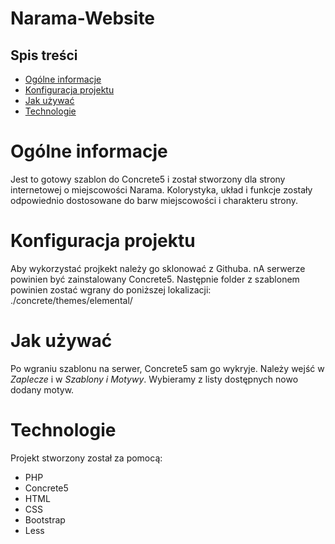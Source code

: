 # Narama-Website

## Spis treści
* [Ogólne informacje](#ogólne-informacje)
* [Konfiguracja projektu](#konfiguracja-projektu)
* [Jak używać](#jak-używać)
* [Technologie](#technologie)

# Ogólne informacje
Jest to gotowy szablon do Concrete5 i został stworzony dla strony internetowej o miejscowości Narama.
Kolorystyka, układ i funkcje zostały odpowiednio dostosowane do barw miejscowości i charakteru strony.

# Konfiguracja projektu
Aby wykorzystać projkekt należy go sklonować z Githuba. nA serwerze powinien być zainstalowany Concrete5.
Następnie folder z szablonem powinien zostać wgrany do poniższej lokalizacji:
./concrete/themes/elemental/

# Jak używać
Po wgraniu szablonu na serwer, Concrete5 sam go wykryje. Należy wejść w _Zaplecze_ 
i w _Szablony i Motywy_. Wybieramy z listy dostępnych nowo dodany motyw.

# Technologie
Projekt stworzony został za pomocą:
- PHP
- Concrete5
- HTML
- CSS
- Bootstrap
- Less
